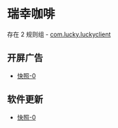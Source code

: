 # 瑞幸咖啡

存在 2 规则组 - [com.lucky.luckyclient](/src/apps/com.lucky.luckyclient.ts)

## 开屏广告

- [快照-0](https://gkd-kit.songe.li/import/12508764)

## 软件更新

- [快照-0](https://gkd-kit.songe.li/import/12846499)
